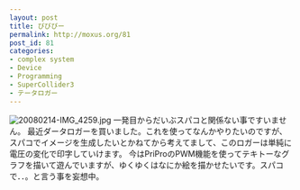 ```yaml
---
layout: post
title: びびびー
permalink: http://moxus.org/81
post_id: 81
categories: 
- complex system
- Device
- Programming
- SuperCollider3
- テータロガー
---
```


![20080214-IMG_4259.jpg](http://moxuse.org/blog/media/1/20080214-IMG_4259.jpg)
一発目からだいぶスパコと関係ない事ですいません。
最近ダータロガーを買いました。これを使ってなんかやりたいのですが、スパコでイメージを生成したいとかねてから考えてまして、このロガーは単純に電圧の変化で印字していけます。
今はPriProのPWM機能を使ってテキトーなグラフを描いて遊んでいますが、ゆくゆくはなにか絵を描かせたいです。スパコで．．。と言う事を妄想中。